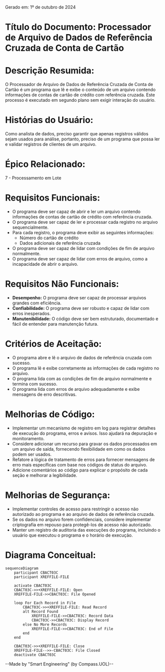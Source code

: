 Gerado em: 1º de outubro de 2024

# **Título do Documento:** Processador de Arquivo de Dados de Referência Cruzada de Conta de Cartão

# **Descrição Resumida:**
O Processador de Arquivo de Dados de Referência Cruzada de Conta de Cartão é um programa que lê e exibe o conteúdo de um arquivo contendo informações de contas de cartão de crédito com referência cruzada. Este processo é executado em segundo plano sem exigir interação do usuário.

# **Histórias do Usuário:**
Como analista de dados, preciso garantir que apenas registros válidos sejam usados para análise, portanto, preciso de um programa que possa ler e validar registros de clientes de um arquivo.

# **Épico Relacionado:**
7 - Processamento em Lote

# **Requisitos Funcionais:**
* O programa deve ser capaz de abrir e ler um arquivo contendo informações de contas de cartão de crédito com referência cruzada.
* O programa deve ser capaz de ler e processar cada registro no arquivo sequencialmente.
* Para cada registro, o programa deve exibir as seguintes informações:
    * Número do cartão de crédito
    * Dados adicionais de referência cruzada
* O programa deve ser capaz de lidar com condições de fim de arquivo normalmente.
* O programa deve ser capaz de lidar com erros de arquivo, como a incapacidade de abrir o arquivo.

# **Requisitos Não Funcionais:**
* **Desempenho:** O programa deve ser capaz de processar arquivos grandes com eficiência.
* **Confiabilidade:** O programa deve ser robusto e capaz de lidar com erros inesperados.
* **Manutenibilidade:** O código deve ser bem estruturado, documentado e fácil de entender para manutenção futura.

# **Critérios de Aceitação:**
* O programa abre e lê o arquivo de dados de referência cruzada com sucesso.
* O programa lê e exibe corretamente as informações de cada registro no arquivo.
* O programa lida com as condições de fim de arquivo normalmente e termina com sucesso.
* O programa lida com erros de arquivo adequadamente e exibe mensagens de erro descritivas.

# **Melhorias de Código:**
* Implementar um mecanismo de registro em log para registrar detalhes de execução do programa, erros e avisos. Isso ajudará na depuração e monitoramento.
* Considere adicionar um recurso para gravar os dados processados em um arquivo de saída, fornecendo flexibilidade em como os dados podem ser usados.
* Refatore a lógica de tratamento de erros para fornecer mensagens de erro mais específicas com base nos códigos de status do arquivo.
* Adicione comentários ao código para explicar o propósito de cada seção e melhorar a legibilidade.

# **Melhorias de Segurança:**
* Implementar controles de acesso para restringir o acesso não autorizado ao programa e ao arquivo de dados de referência cruzada.
* Se os dados no arquivo forem confidenciais, considere implementar criptografia em repouso para protegê-los de acesso não autorizado.
* Manter um registro de auditoria das execuções do programa, incluindo o usuário que executou o programa e o horário de execução.

# **Diagrama Conceitual:**

```mermaid
sequenceDiagram
    participant CBACT03C
    participant XREFFILE-FILE
    
    activate CBACT03C
    CBACT03C->>+XREFFILE-FILE: Open
    XREFFILE-FILE->>CBACT03C: File Opened
    
    loop For Each Record in File
        CBACT03C->>+XREFFILE-FILE: Read Record
        alt Record Found
            XREFFILE-FILE->>CBACT03C: Record Data
            CBACT03C->>CBACT03C: Display Record
        else No More Records
            XREFFILE-FILE->>CBACT03C: End of File
        end
    end
    
    CBACT03C->>+XREFFILE-FILE: Close
    XREFFILE-FILE-->>-CBACT03C: File Closed
    deactivate CBACT03C
```

--Made by "Smart Engineering" (by Compass.UOL)--